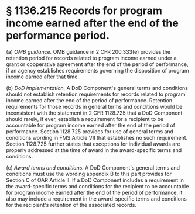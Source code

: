 # § 1136.215   Records for program income earned after the end of the performance period.

(a) *OMB guidance.* OMB guidance in 2 CFR 200.333(e) provides the retention period for records related to program income earned under a grant or cooperative agreement after the end of the period of performance, if an agency establishes requirements governing the disposition of program income earned after that time.


(b) *DoD implementation.* A DoD Component's general terms and conditions should not establish retention requirements for records related to program income earned after the end of the period of performance. Retention requirements for those records in general terms and conditions would be inconsistent with the statement in 2 CFR 1128.725 that a DoD Component should rarely, if ever, establish a requirement for a recipient to be accountable for program income earned after the end of the period of performance. Section 1128.725 provides for use of general terms and conditions wording in FMS Article VII that establishes no such requirement. Section 1128.725 further states that exceptions for individual awards are properly addressed at the time of award in the award-specific terms and conditions.


(c) *Award terms and conditions.* A DoD Component's general terms and conditions must use the wording appendix B to this part provides for Section C of OAR Article II. If a DoD Component includes a requirement in the award-specific terms and conditions for the recipient to be accountable for program income earned after the end of the period of performance, it also may include a requirement in the award-specific terms and conditions for the recipient's retention of the associated records.




